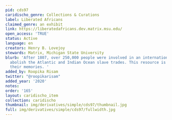 ```yaml
---
pid: cds97
caridischo_genre: Collections & Curations
label: Liberated Africans
claimed_genre: an exhibit
link: https://liberatedafricans.dev.matrix.msu.edu/
open_access: 'TRUE'
status: Active
language: en
creators: Henry B. Lovejoy
stewards: Matrix, Michigan State University
blurb: 'After 1807, over 250,000 people were involved in an international effort to
  abolish the Atlantic and Indian Ocean slave trades. This resource is dedicated to
  their memories. '
added_by: Roopika Risam
twitter: "@roopikarisam"
added_year: '2020'
notes:
order: '165'
layout: caridischo_item
collection: caridischo
thumbnail: img/derivatives/simple/cds97/thumbnail.jpg
full: img/derivatives/simple/cds97/fullwidth.jpg
---
```

